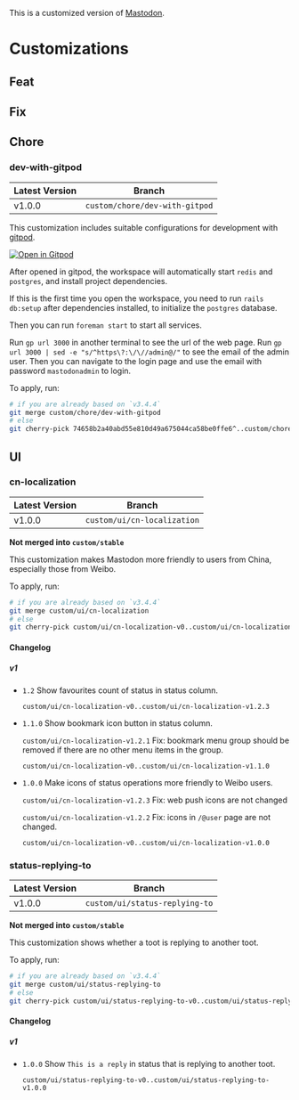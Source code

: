 This is a customized version of [Mastodon](https://github.com/mastodon/mastodon).

# Customizations

## Feat

## Fix

## Chore

### dev-with-gitpod

| Latest Version | Branch                         |
| -------------- | ------------------------------ |
| v1.0.0         | `custom/chore/dev-with-gitpod` |

This customization includes suitable configurations for development with [gitpod](https://gitpod.io/).

[![Open in Gitpod](https://gitpod.io/button/open-in-gitpod.svg)](https://gitpod.io/#https://github.com/EqualMa/mastodon/tree/custom/stable)

After opened in gitpod, the workspace will automatically
start `redis` and `postgres`, and
install project dependencies.

If this is the first time you open the workspace,
you need to run `rails db:setup`
after dependencies installed,
to initialize the `postgres` database.

Then you can run `foreman start` to start all services.

Run `gp url 3000` in another terminal to see the url
of the web page.
Run `gp url 3000 | sed -e "s/^https\?:\/\//admin@/"` to see the email of the admin user.
Then you can navigate to the login page and use the email with password `mastodonadmin` to login.

To apply, run:

```sh
# if you are already based on `v3.4.4`
git merge custom/chore/dev-with-gitpod
# else
git cherry-pick 74658b2a40abd55e810d49a675044ca58be0ffe6^..custom/chore/dev-with-gitpod
```

## UI

### cn-localization

| Latest Version | Branch                      |
| -------------- | --------------------------- |
| v1.0.0         | `custom/ui/cn-localization` |

**Not merged into `custom/stable`**

This customization makes Mastodon more friendly
to users from China, especially those from Weibo.

To apply, run:

```sh
# if you are already based on `v3.4.4`
git merge custom/ui/cn-localization
# else
git cherry-pick custom/ui/cn-localization-v0..custom/ui/cn-localization
```

#### Changelog

##### v1

- `1.2` Show favourites count of status in status column.

  `custom/ui/cn-localization-v0..custom/ui/cn-localization-v1.2.3`

- `1.1.0` Show bookmark icon button in status column.

  `custom/ui/cn-localization-v1.2.1` Fix: bookmark menu group should be removed if there are no other menu items in the group.

  `custom/ui/cn-localization-v0..custom/ui/cn-localization-v1.1.0`

- `1.0.0` Make icons of status operations more friendly to Weibo users.

  `custom/ui/cn-localization-v1.2.3` Fix: web push icons are not changed

  `custom/ui/cn-localization-v1.2.2` Fix: icons in `/@user` page are not changed.

  `custom/ui/cn-localization-v0..custom/ui/cn-localization-v1.0.0`

### status-replying-to

| Latest Version | Branch                         |
| -------------- | ------------------------------ |
| v1.0.0         | `custom/ui/status-replying-to` |

**Not merged into `custom/stable`**

This customization shows whether a toot is
replying to another toot.

To apply, run:

```sh
# if you are already based on `v3.4.4`
git merge custom/ui/status-replying-to
# else
git cherry-pick custom/ui/status-replying-to-v0..custom/ui/status-replying-to
```

#### Changelog

##### v1

- `1.0.0` Show `This is a reply` in status that is replying to another toot.

  `custom/ui/status-replying-to-v0..custom/ui/status-replying-to-v1.0.0`
